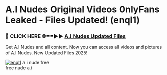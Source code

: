 # A.I Nudes Original Videos 0nlyFans Leaked - Files Updated! (enql1)

<h3>🔴 CLICK HERE 🌐==►► <a href="https://tinyurl.com/52m3yx9h" rel="nofollow">A.I Nudes Updated Files</a></h3>

Get A.I Nudes and all content. Now you can access all videos and pictures of A.I Nudes. New Updated Files 2025!

[![enql1](https://i.imgur.com/TnHtlc8.gif)](https://tinyurl.com/52m3yx9h)
a.i nude free<br>
free nude a.i
